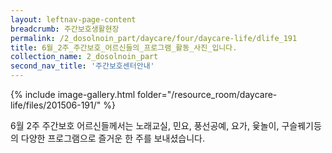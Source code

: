 ```yaml
--- 
layout: leftnav-page-content 
breadcrumb: 주간보호생활현장 
permalink: /2_dosolnoin_part/daycare/four/daycare-life/dlife_191
title: 6월_2주_주간보호_어르신들의_프로그램_활동_사진_입니다.
collection_name: 2_dosolnoin_part
second_nav_title: '주간보호센터안내' 
---
```

{% include image-gallery.html folder="/resource_room/daycare-life/files/201506-191/" %}














6월 2주 주간보호 어르신들께서는 노래교실, 민요, 풍선공예, 요가, 윷놀이, 구슬꿰기등의 다양한 프로그램으로 즐거운 한 주를 보내셨습니다.